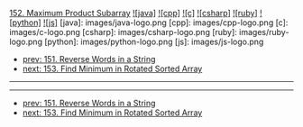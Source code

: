 [152. Maximum Product Subarray](https://leetcode.com/problems/maximum-product-subarray/)
[![java]](https://github.com/leetcode-study-group/leetcode-java-solutions/blob/master/152-maximum-product-subarray.md)
[![cpp]](https://github.com/leetcode-study-group/leetcode-cpp-solutions/blob/master/152-maximum-product-subarray.md)
[![c]](https://github.com/leetcode-study-group/leetcode-c-solutions/blob/master/152-maximum-product-subarray.md)
[![csharp]](https://github.com/leetcode-study-group/leetcode-csharp-solutions/blob/master/152-maximum-product-subarray.md)
[![ruby]](https://github.com/leetcode-study-group/leetcode-ruby-solutions/blob/master/152-maximum-product-subarray.md)
[![python]](https://github.com/leetcode-study-group/leetcode-python-solutions/blob/master/152-maximum-product-subarray.md)
[![js]](https://github.com/leetcode-study-group/leetcode-js-solutions/blob/master/152-maximum-product-subarray.md)
[java]: images/java-logo.png
[cpp]: images/cpp-logo.png
[c]: images/c-logo.png
[csharp]: images/csharp-logo.png
[ruby]: images/ruby-logo.png
[python]: images/python-logo.png
[js]: images/js-logo.png

- [prev: 151. Reverse Words in a String](151-reverse-words-in-a-string.md)
- [next: 153. Find Minimum in Rotated Sorted Array](153-find-minimum-in-rotated-sorted-array.md)

---


---

- [prev: 151. Reverse Words in a String](151-reverse-words-in-a-string.md)
- [next: 153. Find Minimum in Rotated Sorted Array](153-find-minimum-in-rotated-sorted-array.md)

